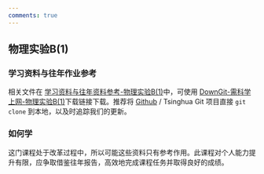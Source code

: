 ```yaml
---
comments: true
---
```



## 物理实验B(1)

### 学习资料与往年作业参考

相关文件在 [学习资料与往年资料参考-物理实验B(1)](https://github.com/Open-DA/OpenDA/tree/main/A_%E5%9F%BA%E7%A1%80%E8%AF%BE%E7%A8%8B/%E7%89%A9%E7%90%86%E5%AE%9E%E9%AA%8CB(1))中，可使用 [DownGit-需科学上网-物理实验B(1)](https://tool.mkblog.cn/downgit/#/home?url=https://github.com/Open-DA/OpenDA/tree/main/A_%E5%9F%BA%E7%A1%80%E8%AF%BE%E7%A8%8B/%E7%89%A9%E7%90%86%E5%AE%9E%E9%AA%8CB(1))下载链接下载。推荐将 [Github](https://github.com/Open-DA/OpenDA) / Tsinghua Git 项目直接 `git clone` 到本地，以及时追踪我们的更新。

### 如何学

这门课程处于改革过程中，所以可能这些资料只有参考作用。此课程对个人能力提升有限，应争取借鉴往年报告，高效地完成课程任务并取得良好的成绩。